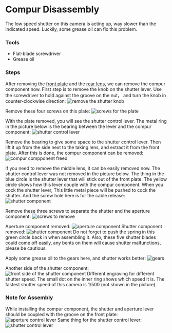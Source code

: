 # Compur Disassembly
The low speed shutter on this camera is acting up, way slower than the indicated speed. Luckily, some grease oil can fix this problem.

### Tools
* Flat-blade screwdriver
* Grease oil

### Steps
After removing the [front plate](./front_plate.md) and the [rear lens](./lens_cleaning.md), we can remove the compur component now. First step is to remove the knob on the shutter lever. Use the screwdriver to hold against the groove on the nut， and turn the knob in counter-clockwise direction:
![remove the shutter knob](../images/P1100508.JPG)

Remove these four screws on this plate:
![screws for the plate](../images/P1100517.JPG)

With the plate removed, you will see the shutter control lever. The metal ring in the picture below is the bearing between the lever and the compur component:
![shutter control lever](../images/P1100503.JPG)

Remove the bearing to give some space to the shutter control lever. Then lift it up from the side next to the taking lens, and extract it from the front plate. After this is done, the compur component can be removed:
![compur compponent freed](../images/P1100494.JPG)

If you need to remove the middle lens, it can be easily removed now. The shutter control lever was not removed in the picture below. The thing in the blue circle is the shutter lever that will stick out of the front plate. The yellow circle shows how this lever couple with the compur component. When you cock the shutter lever, This little metal piece will be pushed to cock the shutter. And the screw hole here is for the cable release:
![shutter component](../images/P1100516.JPG)

Remove these three screws to separate the shutter and the aperture component:
![screws to remove](../images/P1100498.JPG)

Aperture component removed:
![aperture component](../images/P1100493.JPG)
Shutter component removed:
![shutter component](../images/P1100492.JPG)
Do not forget to push the spring in this green circle back in when assembling it. Also, these five shutter blades could come off easily, any bents on them will cause shutter malfunctions, please be cautious.

Apply some grease oil to the gears here, and shutter works better:
![gears](../images/P1100489.JPG)

Another side of the shutter component:
![front side of the shutter component](../images/P1100491.JPG)
Different engraving for different shutter speed. The small dot on the inner ring shows which speed it is. The fastest shutter speed of this camera is 1/500 (not shown in the picture).

### Note for Assembly
While installing the compur component, the shutter and aperture lever should be coupled with the groove on the front plate:
![aperture control lever](../images/ApertureCoupler.JPG)
Same thing for the shutter control lever:
![shutter control lever](../images/ShutterCoupler.JPG)